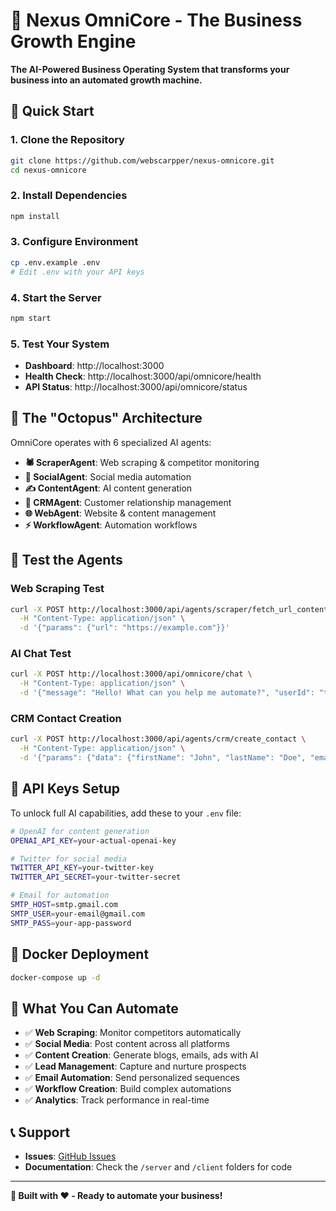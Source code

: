 # 🐙 Nexus OmniCore - The Business Growth Engine

**The AI-Powered Business Operating System that transforms your business into an automated growth machine.**

## 🚀 Quick Start

### 1. Clone the Repository
```bash
git clone https://github.com/webscarpper/nexus-omnicore.git
cd nexus-omnicore
```

### 2. Install Dependencies
```bash
npm install
```

### 3. Configure Environment
```bash
cp .env.example .env
# Edit .env with your API keys
```

### 4. Start the Server
```bash
npm start
```

### 5. Test Your System
- **Dashboard**: http://localhost:3000
- **Health Check**: http://localhost:3000/api/omnicore/health
- **API Status**: http://localhost:3000/api/omnicore/status

## 🤖 The "Octopus" Architecture

OmniCore operates with 6 specialized AI agents:

- **🕷️ ScraperAgent**: Web scraping & competitor monitoring
- **📱 SocialAgent**: Social media automation  
- **✍️ ContentAgent**: AI content generation
- **👥 CRMAgent**: Customer relationship management
- **🌐 WebAgent**: Website & content management
- **⚡ WorkflowAgent**: Automation workflows

## 🧪 Test the Agents

### Web Scraping Test
```bash
curl -X POST http://localhost:3000/api/agents/scraper/fetch_url_content \
  -H "Content-Type: application/json" \
  -d '{"params": {"url": "https://example.com"}}'
```

### AI Chat Test
```bash
curl -X POST http://localhost:3000/api/omnicore/chat \
  -H "Content-Type: application/json" \
  -d '{"message": "Hello! What can you help me automate?", "userId": "test"}'
```

### CRM Contact Creation
```bash
curl -X POST http://localhost:3000/api/agents/crm/create_contact \
  -H "Content-Type: application/json" \
  -d '{"params": {"data": {"firstName": "John", "lastName": "Doe", "email": "john@test.com"}}}'
```

## 🔑 API Keys Setup

To unlock full AI capabilities, add these to your `.env` file:

```bash
# OpenAI for content generation
OPENAI_API_KEY=your-actual-openai-key

# Twitter for social media
TWITTER_API_KEY=your-twitter-key
TWITTER_API_SECRET=your-twitter-secret

# Email for automation
SMTP_HOST=smtp.gmail.com
SMTP_USER=your-email@gmail.com
SMTP_PASS=your-app-password
```

## 🐳 Docker Deployment

```bash
docker-compose up -d
```

## 🎯 What You Can Automate

- ✅ **Web Scraping**: Monitor competitors automatically
- ✅ **Social Media**: Post content across all platforms
- ✅ **Content Creation**: Generate blogs, emails, ads with AI
- ✅ **Lead Management**: Capture and nurture prospects
- ✅ **Email Automation**: Send personalized sequences
- ✅ **Workflow Creation**: Build complex automations
- ✅ **Analytics**: Track performance in real-time

## 📞 Support

- **Issues**: [GitHub Issues](https://github.com/webscarpper/nexus-omnicore/issues)
- **Documentation**: Check the `/server` and `/client` folders for code

---

**🐙 Built with ❤️ - Ready to automate your business!**